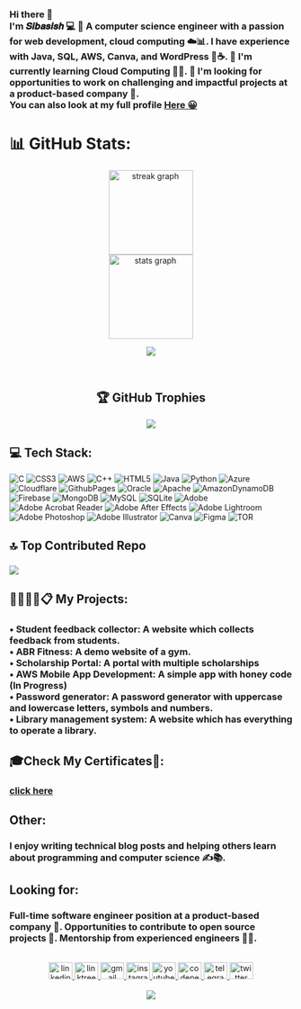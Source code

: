<h3 align="left">Hi there 👋<br>I'm 𝑺𝒊𝒃𝒂𝒔𝒊𝒔𝒉 💻 👀 A computer science engineer with a passion for web development, cloud computing ☁️📊. I have experience with Java, SQL, AWS, Canva, and WordPress 🐍☕. 🌱 I'm currently learning Cloud Computing 🤖🧠. 💞️ I'm looking for opportunities to work on challenging and impactful projects at a product-based company 🚀.<br>You can also look at my full profile <a href="https://sibasish784.github.io/sibasish/" target="_blank" rel="noopener noreferrer"><b>Here 😀</b></a></h3>

<!-- <img align="center" height="150" src="https://github.com/AnsuSibasish/pic/blob/main/Sibasish.jpeg?raw=true"  /> -->

# 📊 GitHub Stats:

<div align="center">
  <img src="https://streak-stats.demolab.com?user=Sibasish784&locale=en&mode=daily&theme=dracula&hide_border=false&border_radius=5&order=3" height="150" alt="streak graph"  />
  <br>
  <img src="https://github-readme-stats.vercel.app/api?username=Sibasish784&hide_title=false&hide_rank=true&show_icons=false&include_all_commits=false&count_private=false&disable_animations=false&theme=dracula&locale=en&hide_border=false" height="150" alt="stats graph" /> 
  
  ![](https://github-readme-stats.vercel.app/api/top-langs/?username=Sibasish784&theme=dracula&hide_border=false&include_all_commits=false&count_private=false&layout=compact)

  
  <br>
  
  ## 🏆 GitHub Trophies
![](https://github-profile-trophy.vercel.app/?username=Sibasish784&theme=radical&no-frame=false&no-bg=true&margin-w=4)
</div>



<div align="left">
 
  ## 💻 Tech Stack:
![C](https://img.shields.io/badge/c-%2300599C.svg?style=for-the-badge&logo=c&logoColor=white) ![CSS3](https://img.shields.io/badge/css3-%231572B6.svg?style=for-the-badge&logo=css3&logoColor=white) ![AWS](https://img.shields.io/badge/AWS-%23FF9900.svg?style=for-the-badge&logo=amazon-aws&logoColor=white) ![C++](https://img.shields.io/badge/c++-%2300599C.svg?style=for-the-badge&logo=c%2B%2B&logoColor=white) ![HTML5](https://img.shields.io/badge/html5-%23E34F26.svg?style=for-the-badge&logo=html5&logoColor=white) ![Java](https://img.shields.io/badge/java-%23ED8B00.svg?style=for-the-badge&logo=openjdk&logoColor=white) ![Python](https://img.shields.io/badge/python-3670A0?style=for-the-badge&logo=python&logoColor=ffdd54) ![Azure](https://img.shields.io/badge/azure-%230072C6.svg?style=for-the-badge&logo=microsoftazure&logoColor=white) ![Cloudflare](https://img.shields.io/badge/Cloudflare-F38020?style=for-the-badge&logo=Cloudflare&logoColor=white) ![GithubPages](https://img.shields.io/badge/github%20pages-121013?style=for-the-badge&logo=github&logoColor=white) ![Oracle](https://img.shields.io/badge/Oracle-F80000?style=for-the-badge&logo=oracle&logoColor=white) ![Apache](https://img.shields.io/badge/apache-%23D42029.svg?style=for-the-badge&logo=apache&logoColor=white) ![AmazonDynamoDB](https://img.shields.io/badge/Amazon%20DynamoDB-4053D6?style=for-the-badge&logo=Amazon%20DynamoDB&logoColor=white) ![Firebase](https://img.shields.io/badge/Firebase-039BE5?style=for-the-badge&logo=Firebase&logoColor=white) ![MongoDB](https://img.shields.io/badge/MongoDB-%234ea94b.svg?style=for-the-badge&logo=mongodb&logoColor=white) ![MySQL](https://img.shields.io/badge/mysql-%2300000f.svg?style=for-the-badge&logo=mysql&logoColor=white) ![SQLite](https://img.shields.io/badge/sqlite-%2307405e.svg?style=for-the-badge&logo=sqlite&logoColor=white) ![Adobe](https://img.shields.io/badge/adobe-%23FF0000.svg?style=for-the-badge&logo=adobe&logoColor=white) ![Adobe Acrobat Reader](https://img.shields.io/badge/Adobe%20Acrobat%20Reader-EC1C24.svg?style=for-the-badge&logo=Adobe%20Acrobat%20Reader&logoColor=white) ![Adobe After Effects](https://img.shields.io/badge/Adobe%20After%20Effects-9999FF.svg?style=for-the-badge&logo=Adobe%20After%20Effects&logoColor=white) ![Adobe Lightroom](https://img.shields.io/badge/Adobe%20Lightroom-31A8FF.svg?style=for-the-badge&logo=Adobe%20Lightroom&logoColor=white) ![Adobe Photoshop](https://img.shields.io/badge/adobe%20photoshop-%2331A8FF.svg?style=for-the-badge&logo=adobe%20photoshop&logoColor=white) ![Adobe Illustrator](https://img.shields.io/badge/adobe%20illustrator-%23FF9A00.svg?style=for-the-badge&logo=adobe%20illustrator&logoColor=white) ![Canva](https://img.shields.io/badge/Canva-%2300C4CC.svg?style=for-the-badge&logo=Canva&logoColor=white) ![Figma](https://img.shields.io/badge/figma-%23F24E1E.svg?style=for-the-badge&logo=figma&logoColor=white) ![TOR](https://img.shields.io/badge/tor-%237E4798.svg?style=for-the-badge&logo=tor-project&logoColor=white)</div>

###


## 🔝 Top Contributed Repo

###
![](https://github-contributor-stats.vercel.app/api?username=Sibasish784&limit=5&theme=dark&combine_all_yearly_contributions=true)

## 👩🏻‍💻💼📋 My Projects:
###
<h3>
• Student feedback collector: A website which collects feedback from students.<br>
• ABR Fitness: A demo website of a gym.<br>
• Scholarship Portal: A portal with multiple scholarships<br>
• AWS Mobile App Development: A simple app with honey code (In Progress)<br>
• Password generator: A password generator with uppercase and lowercase letters, symbols and numbers.<br>
• Library management system: A website which has everything to operate a library.<br>
</h3>

## 🎓Check My Certificates🥇:
###
<h3>
<a href="https://sibasish784.github.io/sibasish/" target="_blank" rel="noopener noreferrer"><b>click here</b></a> <br>
   
</h3>

## Other:
### 

<h3>
I enjoy writing technical blog posts and helping others learn about programming and computer science ✍️📚.</h3>

## Looking for:
### 
<h3> Full-time software engineer position at a product-based company 🚀.
Opportunities to contribute to open source projects 🧩.
Mentorship from experienced engineers 👨‍🏫.
</h3>


<br clear="both">

<div align="center">
  <a href="https://www.linkedin.com/in/sibasish78666/" target="_blank">
    <img src="https://raw.githubusercontent.com/maurodesouza/profile-readme-generator/master/src/assets/icons/social/linkedin/default.svg" width="42" height="30" alt="linkedin logo"  />
  </a>
  <a href="https://linktr.ee/ansusibasish" target="_blank">
    <img src="https://raw.githubusercontent.com/maurodesouza/profile-readme-generator/master/src/assets/icons/social/linktree/default.svg" width="42" height="30" alt="linktree logo"  />
  </a>
 <a href="mailto:01sibasish@gmail.com" target="_blank">
    <img src="https://raw.githubusercontent.com/maurodesouza/profile-readme-generator/master/src/assets/icons/social/gmail/default.svg" width="42" height="30" alt="gmail logo"  />
  </a>
  <a href="https://www.instagram.com/thesibasish/" target="_blank">
    <img src="https://raw.githubusercontent.com/maurodesouza/profile-readme-generator/master/src/assets/icons/social/instagram/default.svg" width="42" height="30" alt="instagram logo"  />
  </a>
  <a href="https://www.youtube.com/@ansusibasish" target="_blank">
    <img src="https://raw.githubusercontent.com/maurodesouza/profile-readme-generator/master/src/assets/icons/social/youtube/default.svg" width="42" height="30" alt="youtube logo"  />
  </a>
  <a href="https://codepen.io/sibasish-padhy" target="_blank">
    <img src="https://raw.githubusercontent.com/maurodesouza/profile-readme-generator/master/src/assets/icons/social/codepen/default.svg" width="42" height="30" alt="codepen logo"  />
  </a>
  <a href="https://t.me/AnsuSibasish7844" target="_blank">
    <img src="https://raw.githubusercontent.com/maurodesouza/profile-readme-generator/master/src/assets/icons/social/telegram/default.svg" width="42" height="30" alt="telegram logo"  />
  </a>
  <a href="https://twitter.com/Sibasish7844" target="_blank">
    <img src="https://raw.githubusercontent.com/maurodesouza/profile-readme-generator/master/src/assets/icons/social/twitter/default.svg" width="42" height="30" alt="twitter logo"  />
  </a>
</div>


<br clear="both">



<div align="center">
  <img src="https://profile-counter.glitch.me/Sibasish784/count.svg?"  />
</div>



